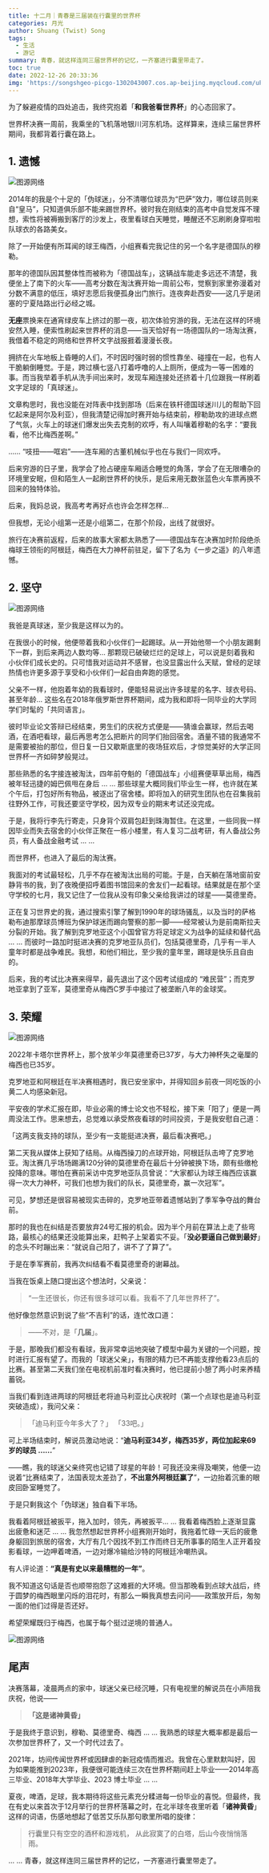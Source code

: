 ```yaml
---
title: 十二月｜青春是三届装在行囊里的世界杯
categories: 月光
author: Shuang (Twist) Song
tags:
  - 生活
  - 游记
summary: 青春，就这样连同三届世界杯的记忆，一齐塞进行囊里带走了。
toc: true
date: 2022-12-26 20:33:36
img: 'https://songshgeo-picgo-1302043007.cos.ap-beijing.myqcloud.com/uPic/BYMBkU.png'
---
```


为了躲避疫情的四处追击，我终究抱着「**和我爸看世界杯**」的心态回家了。

世界杯决赛一周前，我乘坐的飞机落地银川河东机场。这样算来，连续三届世界杯期间，我都背着行囊在路上。

## 1. 遗憾

![图源网络](https://songshgeo-picgo-1302043007.cos.ap-beijing.myqcloud.com/uPic/3Y95Xq.png)

2014年的我是个十足的「伪球迷」，分不清哪位球员为“巴萨”效力，哪位球员则来自“皇马”，只知道俱乐部不能来踢世界杯。彼时我在刚结束的高考中自觉发挥不理想，索性将被褥搬到客厅的沙发上，夜里看球白天睡觉，睡醒还不忘刷刷身穿啦啦队球衣的各路美女。

除了一开始便有所耳闻的球王梅西，小组赛看完我记住的另一个名字是德国队的穆勒。

那年的德国队因其整体性而被称为「德国战车」，这辆战车能走多远还不清楚，我便坐上了南下的火车——高考分数在淘汰赛开始一周前公布，觉察到家里弥漫着对分数不满意的低压，填好志愿后我便孤身出门旅行。连夜奔赴西安——这几乎是闭塞的宁夏陆路出行必经之城。

**无座**票换来在通宵绿皮车上挤过的那一夜，初次体验穷游的我，无法在这样的环境安然入睡，便索性刷起来世界杯的消息——当天恰好有一场德国队的一场淘汰赛，我借着不稳定的网络和世界杯文字战报捱着漫漫长夜。

拥挤在火车地板上昏睡的人们，不时因时强时弱的惯性靠坐、碰撞在一起，也有人干脆躺倒睡觉。于是，跨过横七竖八打着呼噜的人上厕所，便成为一等一困难的事。而当我举着手机从洗手间出来时，发现车厢连接处还挤着十几位跟我一样刷着文字足球的「真球迷」。

文章构思时，我也没能在对阵表中找到那场（后来在铁杆德国球迷川儿的帮助下回忆起来是阿尔及利亚），但我清楚记得加时赛开始与结束前，穆勒助攻的进球点燃了气氛，火车上的球迷们爆发出失去克制的欢呼，有人叫嚷着穆勒的名字：“要我看，他不比梅西差啊。”

...... “吱扭——哐宕”——连车厢的古董机械似乎也在与我们一同欢呼。

后来穷游的日子里，我学会了抢占硬座车厢适合睡觉的角落，学会了在无限嘈杂的环境里安眠，但和陌生人一起刷世界杯的快乐，是后来用无数张蓝色火车票再换不回来的独特体验。

后来，我妈总说，我高考考再好点也许会怎样怎样...

但我想，无论小组第一还是小组第二，在那个阶段，出线了就很好。

旅行在决赛前返程，后来的故事大家都太熟悉了——德国战车在决赛加时阶段绝杀梅球王领衔的阿根廷，梅西在大力神杯前驻足，留下了名为《一步之遥》的八年遗憾。

## 2. 坚守

![图源网络](https://songshgeo-picgo-1302043007.cos.ap-beijing.myqcloud.com/uPic/LYZEi2.png)

我爸是真球迷，至少我是这样以为的。

在我很小的时候，他便带着我和小伙伴们一起踢球。从一开始他带一个小朋友踢剩下一群，到后来两边人数均等... 那颗现已破破烂烂的足球上，可以说是刻着我和小伙伴们成长史的。只可惜我对运动并不感冒，也没显露出什么天赋，曾经的足球热情也许更多源于享受和小伙伴们一起自由奔跑的感觉。

父亲不一样，他抱着年幼的我看球时，便能轻易说出许多球星的名字、球衣号码、甚至年龄... 这些名在2018年俄罗斯世界杯期间，成为我和即将一同毕业的大学同学们时髦的「共同语言」。

彼时毕业论文答辩已经结束，男生们的庆祝方式便是——猜谁会赢球，然后去喝酒，在酒吧看球，最后再思考怎么把断片的同学们抬回宿舍。酒量不错的我通常不是需要被抬的那位，但日复一日又歇斯底里的夜场狂欢后，才惊觉美好的大学正同世界杯一齐如碎梦般晃过。

那些熟悉的名字接连被淘汰，四年前夺魁的「德国战车」小组赛便草草出局，梅西被年轻迅捷的姆巴佩甩在身后 ... ... 那些球星大概同我们毕业生一样，也许就在某个午后，打包好所有物品，被逐出了宿舍楼。即将加入的研究生团队也在召集我前往野外工作，可我还要坚守学校，因为双专业的期末考试还没完成。

于是，我将行李先行寄走，只身背个双肩包赶到珠海暂住。在这里，一些同我一样因毕业而失去宿舍的小伙伴正聚在一栋小楼里，有人复习二战考研，有人备战公务员，有人备战金融考试 ... ...

而世界杯，也进入了最后的淘汰赛。

我面对的考试最轻松，几乎不存在被淘汰出局的可能。于是，白天躺在落地窗前安静背书的我，到了夜晚便招呼着图书馆回来的舍友们一起看球。结果就是在那个坚守学校的七月，我又记住了一位我从没有印象父亲给我讲过的球星——莫德里奇。

正在复习世界史的我，通过搜索引擎了解到1990年的球场骚乱，以及当时的萨格勒布迪那摩球员博班为保护球迷而踢向警察的那一脚——经常被认为是前南斯拉夫分裂的开始。我了解到克罗地亚这个小国曾官方将足球定义为战争的延续和替代品 ... ... 而彼时一路加时挺进决赛的克罗地亚队员们，包括莫德里奇，几乎有一半人童年时都是战争难民。我想，和他们相比，至少我的童年里，踢球是快乐且自由的。

后来，我的考试比决赛来得早，最先退出了这个因考试组成的 “难民营”；而克罗地亚拿到了亚军，莫德里奇从梅西C罗手中接过了被垄断八年的金球奖。

## 3. 荣耀

![图源网络](https://songshgeo-picgo-1302043007.cos.ap-beijing.myqcloud.com/uPic/FGmDQK.png)

2022年卡塔尔世界杯上，那个放羊少年莫德里奇已37岁，与大力神杯失之毫厘的梅西也已35岁。

克罗地亚和阿根廷在半决赛相遇时，我已安坐家中，并得知回乡前夜一同吃饭的小黄二人均感染新冠。

平安夜的学术汇报在即，毕业必需的博士论文也不轻松，接下来「阳了」便是一两周没法工作。思来想去，总觉难以承受熬夜看球的时间投资，于是我安慰自己道：

「这两支我支持的球队，至少有一支能挺进决赛，最后看决赛吧。」

第二天我从媒体上获知了结局。从梅西操刀的点球开始，阿根廷队击垮了克罗地亚。淘汰赛几乎场场踢满120分钟的莫德里奇在最后十分钟被换下场，颇有些缴枪投降的意味。哪怕在赛前采访中克罗地亚队员曾说：“大家都认为球王梅西应该赢得一次大力神杯，可我们也想为我们的队长，莫德里奇，赢一次冠军”。

可见，梦想还是很容易被现实击碎的，克罗地亚带着遗憾站到了季军争夺战的舞台前。

那时的我也在纠结是否要放弃24号汇报的机会。因为半个月前在算法上走了些弯路，最核心的结果还没能算出来，赶鸭子上架着实不妥。「**没必要逼自己做到最好**」的念头不时蹦出来：“就说自己阳了，讲不了了算了”。

于是在季军赛前，我再次纠结看不看莫德里奇的谢幕战。

当我在饭桌上随口提出这个想法时，父亲说：

> “一生还很长，你还有很多球可以看。我看不了几年世界杯了”。

他好像忽然意识到说了些“不吉利”的话，连忙改口道：

> ——不对，是「**几届**」。

于是，那晚我们都没有看球，我非常幸运地突破了模型中最为关键的一个问题，按时进行汇报有望了。而我的「球迷父亲」，有限的精力已不再能支撑他看23点后的比赛。甚至第二天我们坐在电视机前准时看决赛时，他已提前小憩了两小时来养精蓄锐。

当我们看到连进两球的阿根廷老将迪马利亚比心庆祝时（第一个点球也是迪马利亚突破造成），我问父亲：

> 「迪马利亚今年多大了？」
> 「33吧。」

可上半场结束时，解说员激动地说：“**迪马利亚34岁，梅西35岁，两位加起来69岁的球员 ......**”

——瞧，我的球迷父亲终究也记错了球星的年龄！可我还没来得及嘲笑，他便一边说着“比赛结束了，法国表现太差劲了，**不出意外阿根廷赢了**”，一边抬着沉重的眼皮回卧室睡觉了。

于是只剩我这个「伪球迷」独自看下半场。

我看着阿根廷被扳平，拖入加时，领先，再被扳平... ... 我看着梅西脸上逐渐显露出疲惫和迷茫 ... ... 我忽然想起世界杯小组赛刚开始时，我拖着忙碌一天后的疲惫身躯回到旅居的宿舍，大厅有几个因找不到工作而终日无所事事的陌生人正开着投影看球，一边呷着啤酒，一边对爆冷输给沙特的阿根廷冷嘲热讽。

有人评论道：**“真是有史以来最糟糕的一年”**。

我不知道这句话是否也顺带抱怨了这难捱的大环境。但当那晚看到点球大战后，终于圆梦的梅西眼里闪烁的泪花时，有那么一瞬我真想去问问——政策放开后，匆匆一面的他们过得是否还好。

希望荣耀既归于梅西，也属于每个挺过逆境的普通人。

![图源网络](https://songshgeo-picgo-1302043007.cos.ap-beijing.myqcloud.com/uPic/BYMBkU.png)

## 尾声

决赛落幕，凌晨两点的家中，球迷父亲已经沉睡，只有电视里的解说员在小声陪我庆祝，他说——

> **「这是诸神黄昏」**

于是我终于意识到，穆勒、莫德里奇、梅西 ... ... 我熟悉的球星大概率都是最后一次参加世界杯了，又一个时代过去了。

2021年，坊间传闻世界杯或因肆虐的新冠疫情而推迟。我曾在心里默默叫好，因为如果能推到2023年，我便很可能连续三次在世界杯期间赶上毕业——2014年高三毕业、2018年大学毕业、2023 博士毕业 ... ...

夏夜，啤酒，足球，我本期待将这些元素充分糅进每一份毕业的喜悦。但最终，我在有史以来首次于12月举行的世界杯落幕之时，在北半球冬夜里听着「**诸神黄昏**」这样的词语，伤感地想起了低苦艾乐队那句歌里所唱的旋律：

> 行囊里只有空空的酒杯和游戏机，
> 从此寂寞了的白塔，后山今夜悄悄落雨。

... ...
青春，就这样连同三届世界杯的记忆，一齐塞进行囊里带走了。
